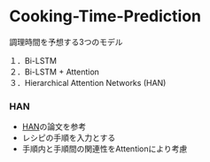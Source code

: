 # Cooking-Time-Prediction
調理時間を予想する3つのモデル

１．Bi-LSTM  
２．Bi-LSTM + Attention  
３．Hierarchical Attention Networks (HAN)  

### HAN

- [HAN](https://www.aclweb.org/anthology/N16-1174/)の論文を参考
- レシピの手順を入力とする
- 手順内と手順間の関連性をAttentionにより考慮

